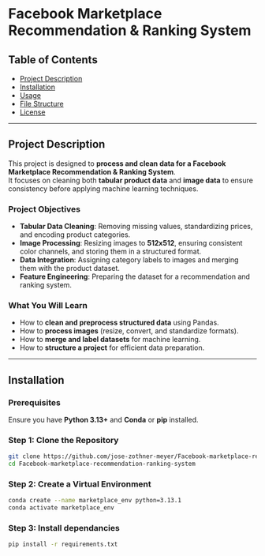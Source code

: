 # Facebook Marketplace Recommendation & Ranking System

## Table of Contents
- [Project Description](#project-description)
- [Installation](#installation)
- [Usage](#usage)
- [File Structure](#file-structure)
- [License](#license)

---

## Project Description

This project is designed to **process and clean data for a Facebook Marketplace Recommendation & Ranking System**.  
It focuses on cleaning both **tabular product data** and **image data** to ensure consistency before applying machine learning techniques.

### **Project Objectives**
- **Tabular Data Cleaning**: Removing missing values, standardizing prices, and encoding product categories.
- **Image Processing**: Resizing images to **512x512**, ensuring consistent color channels, and storing them in a structured format.
- **Data Integration**: Assigning category labels to images and merging them with the product dataset.
- **Feature Engineering**: Preparing the dataset for a recommendation and ranking system.

### **What You Will Learn**
- How to **clean and preprocess structured data** using Pandas.
- How to **process images** (resize, convert, and standardize formats).
- How to **merge and label datasets** for machine learning.
- How to **structure a project** for efficient data preparation.

---

## Installation

### **Prerequisites**
Ensure you have **Python 3.13+** and **Conda** or **pip** installed.

### **Step 1: Clone the Repository**
```bash
git clone https://github.com/jose-zothner-meyer/Facebook-marketplace-recommendation-ranking-system.git
cd Facebook-marketplace-recommendation-ranking-system
```

### **Step 2: Create a Virtual Environment**
```bash
conda create --name marketplace_env python=3.13.1
conda activate marketplace_env
```

### **Step 3: Install dependancies**
```bash
pip install -r requirements.txt
```